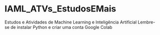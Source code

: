 # IAML_ATVs_EstudosEMais
Estudos e Atividades de Machine Learning e Inteligência Artificial
Lembre-se de instalar Python e criar uma conta Google Colab

